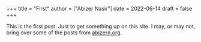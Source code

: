 +++
title = "First"
author = ["Abizer Nasir"]
date = 2022-06-14
draft = false
+++

This is the first post. Just to get something up on this site. I may, or may not, bring over some of the posts from [abizern.org](http://abizern.org).